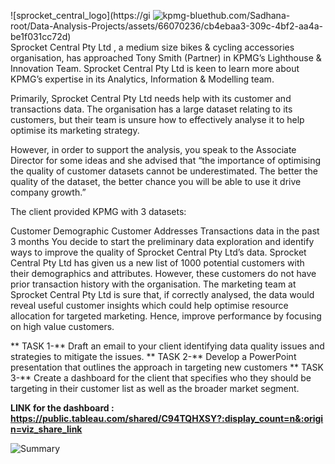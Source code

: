 ![sprocket_central_logo](https://gi ![kpmg-blue](https://github.com/Sadhana-root/Data-Analysis-Projects/assets/66070236/4415adbf-2b21-47aa-a8ca-dc4381a8fb87)thub.com/Sadhana-root/Data-Analysis-Projects/assets/66070236/cb4ebaa3-309c-4bf2-aa4a-be1f031cc72d)  
Sprocket Central Pty Ltd , a medium size bikes & cycling accessories organisation, has approached Tony Smith (Partner) in KPMG’s Lighthouse & Innovation Team. Sprocket Central Pty Ltd  is keen to learn more about KPMG’s expertise in its Analytics, Information & Modelling team. 

Primarily, Sprocket Central Pty Ltd needs help with its customer and transactions data. The organisation has a large dataset relating to its customers, but their team is unsure how to effectively analyse it to help optimise its marketing strategy. 

However, in order to support the analysis, you speak to the Associate Director for some ideas and she advised that “the importance of optimising the quality of customer datasets cannot be underestimated. The better the quality of the dataset, the better chance you will be able to use it drive company growth.”

The client provided KPMG with 3 datasets:

Customer Demographic 
Customer Addresses
Transactions data in the past 3 months
You decide to start the preliminary data exploration and identify ways to improve the quality of Sprocket Central Pty Ltd’s data.
Sprocket Central Pty Ltd has given us a new list of 1000 potential customers with their demographics and attributes. However, these customers do not have prior transaction history with the organisation. 
The marketing team at Sprocket Central Pty Ltd is sure that, if correctly analysed, the data would reveal useful customer insights which could help optimise resource allocation for targeted marketing. Hence, improve performance by focusing on high value customers.

** TASK 1-** Draft an email to your client identifying data quality issues and strategies to mitigate the issues.
** TASK 2-** Develop a PowerPoint presentation that outlines the approach in targeting new customers
** TASK 3-** Create a dashboard for the client that specifies who they should be targeting in their customer list as well as the broader market segment.


**LINK for the dashboard : https://public.tableau.com/shared/C94TQHXSY?:display_count=n&:origin=viz_share_link** 

![Summary](https://github.com/Sadhana-root/Data-Analysis-Projects/assets/66070236/32d4d3be-c84c-4d54-a261-ff476c0ac96f)
